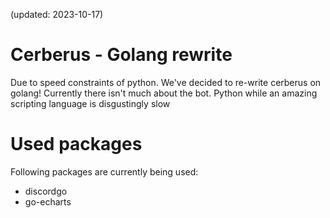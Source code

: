 (updated: 2023-10-17)
# Cerberus - Golang rewrite
Due to speed constraints of python. We've decided to re-write cerberus on golang! Currently there isn't much about the bot. Python while an amazing scripting language is disgustingly slow

# Used packages
Following packages are currently being used:
- discordgo
- go-echarts